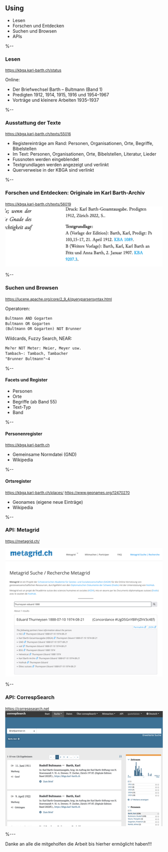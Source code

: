 ## Using
  <!--Browsen -->
  <!--Visualisierungen -->

  - Lesen
  - Forschen und Entdecken
  - Suchen und Browsen
  - APIs

%--
### Lesen
<small>https://kbga.karl-barth.ch/status</small>

Online:
-	Der Briefwechsel Barth – Bultmann (Band 1)
-	Predigten 1912, 1914, 1915, 1916 und 1954–1967 
-	Vorträge und kleinere Arbeiten 1935–1937

%-- 
### Ausstattung der Texte
<small>https://kbga.karl-barth.ch/texts/55016</small>
- Registereinträge am Rand: Personen, Organisationen, Orte, Begriffe, Bibelstellen
- Im Text: Personen, Organisationen, Orte, Bibelstellen, Literatur, Lieder
- Fussnoten werden eingeblendet
- Textgrundlagen werden angezeigt und verlinkt
- Querverweise in der KBGA sind verlinkt 


%--
### Forschen und Entdecken: Originale im Karl Barth-Archiv
<small>https://kbga.karl-barth.ch/texts/56019</small>
<img src="images/textgrundlage.png">

%-- 
### Suchen und Browsen
<small>https://lucene.apache.org/core/2_9_4/queryparsersyntax.html</small>

Operatoren: 
```xml
Bultmann AND Gogarten
Bultmann OR Gogarten
(Bultmann OR Gogarten) NOT Brunner
```
Wildcards, Fuzzy Search, NEAR:
```xml
Me?er NOT Meter: Meier, Meyer usw.
Tambach~: Tambach, Tambacher
"Brunner Bultmann"~4
```

%-- 
#### Facets und Register
- Personen
- Orte
- Begriffe (ab Band 55)
- Text-Typ
- Band

%--
#### Personenregister
<small>https://kbga.karl-barth.ch</small>
- Gemeinsame Normdatei (GND) 
- Wikipedia 

%--
#### Ortsregister
<small>https://kbga.karl-barth.ch/places/</small>
<small>https://www.geonames.org/12470270</small>
- Geonames (eigene neue Einträge)
- Wikipedia

%--
### API: Metagrid
<small>https://metagrid.ch/</small>

<img src="/images/metagrid.png" />

%--
### API: CorrespSearch  
<small>https://correspsearch.net</small>
<img src="/images/corresp-search.png" />

%---

Danke an alle die mitgeholfen die Arbeit bis hierher ermöglicht haben!!!
